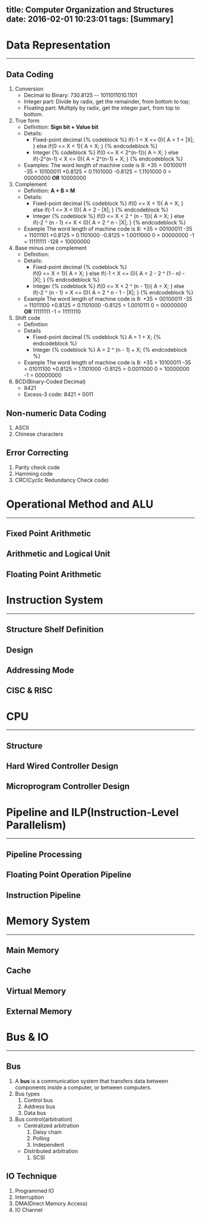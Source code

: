 title: Computer Organization and Structures
date: 2016-02-01 10:23:01 
tags: [Summary]
---

# Data Representation
---
## Data Coding
1. Conversion
	* Decimal to Binary: 730.8125 -- 1011011010.1101
	* Integer part: Divide by radix, get the remainder, from bottom to top;
	* Floating part: Multiply by radix, get the integer part, from top to bottom.
2. True form
	* Definition: <b>Sign bit + Value bit</b>
	* Details: 
		* Fixed-point decimal
			{% codeblock %}	
			if(-1 < X <= 0){
				A = 1 + |X|;			
			}
			else if(0 <= X < 1){
				A = X;
			}
			{% endcodeblock %}	
		* Integer
			{% codeblock %}	
			if(0 <= X < 2^(n-1)){
				A = X;
			}
			else if(-2^(n-1) < X <= 0){
				A = 2^(n-1) + X;
			}
			{% endcodeblock %}	
	* Examples:	
		The word length of machine code is 8:
		+35 = 00100011
		-35 = 10100011
		+0.8125 = 0.1101000
		-0.8125 = 1.1101000
		0 = 00000000 <b>OR</b> 10000000
3. Complement
	* Definition: <b>A + B = M</b>
	* Details:
		* Fixed-point decimal
			{% codeblock %}	
			if(0 <= X < 1){
				A = X;
			}
			else if(-1 <= X < 0){
				A = 2 - |X|;
			}
			{% endcodeblock %}	
		* Integer
			{% codeblock %}	
			if(0 <= X < 2 ^ (n - 1)){
				A = X;
			}
			else if(-2 ^ (n - 1) <= X < 0){
				A = 2 ^ n  - |X|;
			}
			{% endcodeblock %}
	* Example
		The word length of machine code is 8:
		+35 = 00100011
		-35 = 11011101
		+0.8125 = 0.1101000
		-0.8125 = 1.0011000
		0 = 00000000 
		-1 = 11111111
		-128 = 10000000
4. Base minus one complement
	* Definition:
	* Details:
		* Fixed-point decimal
	    		{% codeblock %}		
			if(0 <= X < 1){
				A = X;
			}
			else if(-1 < X <= 0){
				A = 2 - 2 ^ (1 - n) - |X|;
			}
			{% endcodeblock %}
		* Integer
			{% codeblock %}
			if(0 <= X < 2 ^ (n - 1)){
				A = X;
			}
			else if(-2 ^ (n - 1) < X <= 0){
				A = 2 ^ n - 1  - |X|;
			}
			{% endcodeblock %}
	* Example
		The word length of machine code is 8:
		+35 = 00100011
		-35 = 11011100
		+0.8125 = 0.1101000
		-0.8125 = 1.0010111
		0 = 00000000 <b>OR</b> 11111111
		-1 = 11111110
5. Shift code
	* Definition
	* Details
		* Fixed-point decimal
			{% codeblock %}	
			A = 1 + X;
			{% endcodeblock %}	
		* Integer
			{% codeblock %}
			A = 2 ^ (n - 1) + X;
			{% endcodeblock %}
	* Example
		The word length of machine code is 8:
		+35 = 10100011
		-35 = 01011100
		+0.8125 = 1.1101000
		-0.8125 = 0.0011000
		0 = 10000000
		-1 = 00000000
6. BCD(Binary-Coded Decimal)
	* 8421
	* Excess-3 code: 8421 + 0011

## Non-numeric Data Coding
1. ASCII
2. Chinese characters

## Error Correcting
1. Parity check code
2. Hamming code
3. CRC(Cyclic Redundancy Check code)

# Operational Method and ALU
---
## Fixed Point Arithmetic
## Arithmetic and Logical Unit
## Floating Point Arithmetic

# Instruction System
---
## Structure Shelf Definition
## Design
## Addressing Mode
## CISC & RISC

# CPU
---
## Structure
## Hard Wired Controller Design
## Microprogram Controller Design

# Pipeline and ILP(Instruction-Level Parallelism)
---
## Pipeline Processing
## Floating Point Operation Pipeline
## Instruction Pipeline

# Memory System
---
## Main Memory
## Cache
## Virtual Memory
## External Memory

# Bus & IO
---
## Bus
1. A <b>bus</b> is a communication system that transfers data between components inside a computer, or between computers.	
2. Bus types
	1. Control bus
	2. Address bus
	3. Data bus
3. Bus control(arbitration)
	* Centralized arbitration
		1. Daisy chain
		2. Polling
		3. Independent 
	* Distributed arbitration
		1. SCSI

## IO Technique
1. Programmed IO
2. Interruption
3. DMA(Direct Memory Access)
4. IO Channel

